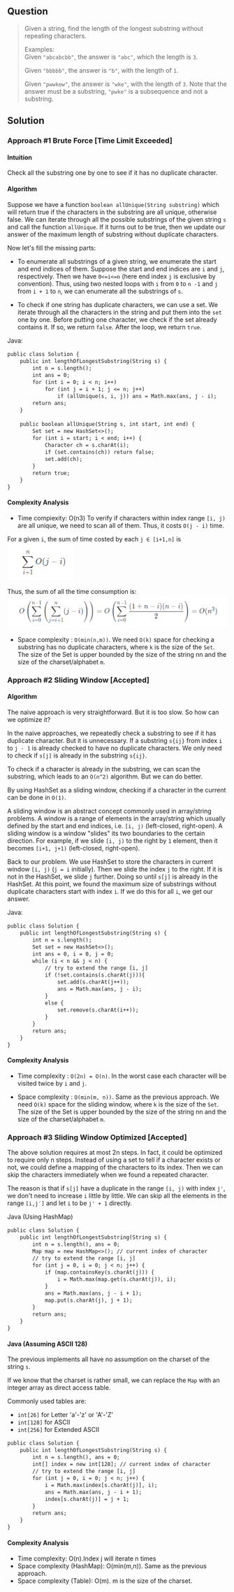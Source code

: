 ## Question

<blockquote>
Given a string, find the length of the longest substring without repeating characters. <br>

Examples:<br>
Given <code>"abcabcbb"</code>, the answer is <code>"abc"</code>, which the length is <code>3</code>.<br>

Given <code>"bbbbb"</code>, the answer is <code>"b"</code>, with the length of <code>1</code>.<br>

Given <code>"pwwkew"</code>, the answer is <code>"wke"</code>, with the length of <code>3</code>. Note that the answer must be a substring, <code>"pwke"</code> is a subsequence and not a substring.<br>
</blockquote>

## Solution

### Approach #1 Brute Force [Time Limit Exceeded]
#### Intuition
Check all the substring one by one to see if it has no duplicate character.

#### Algorithm

Suppose we have a function `boolean allUnique(String substring)` which will return true if the characters in the substring are all unique, otherwise false. We can iterate through all the possible substrings of the given string `s` and call the function `allUnique`. If it turns out to be true, then we update our answer of the maximum length of substring without duplicate characters.

Now let's fill the missing parts:

* To enumerate all substrings of a given string, we enumerate the start and end indices of them. Suppose the start and end indices are `i` and `j`, respectively. Then we have `0<=i<=n` (here end index `j` is exclusive by convention). Thus, using two nested loops with `i` from `0` to `n -1` and `j` from `i + 1` to `n`, we can enumerate all the substrings of `s`.

* To check if one string has duplicate characters, we can use a set. We iterate through all the characters in the string and put them into the `set` one by one. Before putting one character, we check if the set already contains it. If so, we return `false`. After the loop, we return `true`.

Java:
<pre><code>public class Solution {
    public int lengthOfLongestSubstring(String s) {
        int n = s.length();
        int ans = 0;
        for (int i = 0; i < n; i++)
            for (int j = i + 1; j <= n; j++)
                if (allUnique(s, i, j)) ans = Math.max(ans, j - i);
        return ans;
    }

    public boolean allUnique(String s, int start, int end) {
        Set<Character> set = new HashSet<>();
        for (int i = start; i < end; i++) {
            Character ch = s.charAt(i);
            if (set.contains(ch)) return false;
            set.add(ch);
        }
        return true;
    }
}
</code></pre>

#### Complexity Analysis
* Time compiexity: O(n3)
To verify if characters within index range `[i, j)` are all unique, we need to scan all of them. Thus, it costs `O(j - i)` time.

For a given `i`, the sum of time costed by each `j ∈ [i+1,n]` is <br>
![1.png](https://github.com/Marslo/LeetCode_Python/blob/master/EditorialSolution/images/3-1.png?raw=true)

Thus, the sum of all the time consumption is: <br>
![2.png](https://github.com/Marslo/LeetCode_Python/blob/master/EditorialSolution/images/3-2.png?raw=true)

* Space complexity : `O(min(n,m))`. We need `O(k)` space for checking a substring has no duplicate characters, where `k` is the size of the `Set`. The size of the Set is upper bounded by the size of the string nn and the size of the charset/alphabet `m`.


### Approach #2 Sliding Window [Accepted]

#### Algorithm

The naive approach is very straightforward. But it is too slow. So how can we optimize it?

In the naive approaches, we repeatedly check a substring to see if it has duplicate character. But it is unnecessary. If a substring `s{ij}` from index `i` to `j - 1` is already checked to have no duplicate characters. We only need to check if `s[j]` is already in the substring `s{ij}`.

To check if a character is already in the substring, we can scan the substring, which leads to an `O(n^2)` algorithm. But we can do better.

By using HashSet as a sliding window, checking if a character in the current can be done in `O(1)`.

A sliding window is an abstract concept commonly used in array/string problems. A window is a range of elements in the array/string which usually defined by the start and end indices, i.e. `[i, j)` (left-closed, right-open). A sliding window is a window "slides" its two boundaries to the certain direction. For example, if we slide `[i, j)` to the right by `1` element, then it becomes `[i+1, j+1)` (left-closed, right-open).

Back to our problem. We use HashSet to store the characters in current window `[i, j)` (`j = i` initially). Then we slide the index `j` to the right. If it is not in the HashSet, we slide `j` further. Doing so until `s[j]` is already in the HashSet. At this point, we found the maximum size of substrings without duplicate characters start with index `i`. If we do this for all `i`, we get our answer.

Java:
<pre><code>public class Solution {
    public int lengthOfLongestSubstring(String s) {
        int n = s.length();
        Set<Character> set = new HashSet<>();
        int ans = 0, i = 0, j = 0;
        while (i < n && j < n) {
            // try to extend the range [i, j]
            if (!set.contains(s.charAt(j))){
                set.add(s.charAt(j++));
                ans = Math.max(ans, j - i);
            }
            else {
                set.remove(s.charAt(i++));
            }
        }
        return ans;
    }
}
</code></pre>

#### Complexity Analysis
* Time complexity : `O(2n) = O(n)`. In the worst case each character will be visited twice by `i` and `j`.

* Space complexity : `O(min(m, n))`. Same as the previous approach. We need `O(k)` space for the sliding window, where `k` is the size of the `Set`. The size of the Set is upper bounded by the size of the string nn and the size of the charset/alphabet `m`.


### Approach #3 Sliding Window Optimized [Accepted]

The above solution requires at most 2n steps. In fact, it could be optimized to require only n steps. Instead of using a set to tell if a character exists or not, we could define a mapping of the characters to its index. Then we can skip the characters immediately when we found a repeated character.

The reason is that if `s[j]` have a duplicate in the range `[i, j)` with index `j'`, we don't need to increase `i` little by little. We can skip all the elements in the range `[i,j′]` and let `i` to be `j' + 1` directly.

Java (Using HashMap)
<pre><code>public class Solution {
    public int lengthOfLongestSubstring(String s) {
        int n = s.length(), ans = 0;
        Map<Character, Integer> map = new HashMap<>(); // current index of character
        // try to extend the range [i, j]
        for (int j = 0, i = 0; j < n; j++) {
            if (map.containsKey(s.charAt(j))) {
                i = Math.max(map.get(s.charAt(j)), i);
            }
            ans = Math.max(ans, j - i + 1);
            map.put(s.charAt(j), j + 1);
        }
        return ans;
    }
}
</code></pre>

#### Java (Assuming ASCII 128)
The previous implements all have no assumption on the charset of the string `s`.

If we know that the charset is rather small, we can replace the `Map` with an integer array as direct access table.

Commonly used tables are:
* `int[26]` for Letter 'a'-'z' or 'A'-'Z'
* `int[128]` for ASCII
* `int[256]` for Extended ASCII

<pre><code>public class Solution {
    public int lengthOfLongestSubstring(String s) {
        int n = s.length(), ans = 0;
        int[] index = new int[128]; // current index of character
        // try to extend the range [i, j]
        for (int j = 0, i = 0; j < n; j++) {
            i = Math.max(index[s.charAt(j)], i);
            ans = Math.max(ans, j - i + 1);
            index[s.charAt(j)] = j + 1;
        }
        return ans;
    }
}
</code></pre>

#### Complexity Analysis
* Time complexity: O(n).Index j will iterate n times
* Space complexity (HashMap): O(min(m,n)). Same as the previous approach.
* Space complexity (Table): O(m). m is the size of the charset.

